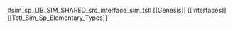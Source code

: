 #sim_sp_LIB_SIM_SHARED_src_interface_sim_tstl
[[Genesis]]
[[Interfaces]]
[[Tstl_Sim_Sp_Elementary_Types]]
